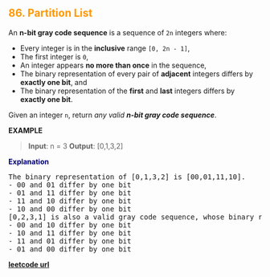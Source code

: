 <h2 style="color:#F90;">86. Partition List</h2>

An **n-bit gray code sequence** is a sequence of `2n` integers where:

-   Every integer is in the **inclusive** range `[0, 2n - 1]`,
-   The first integer is `0`,
-   An integer appears **no more than once** in the sequence,
-   The binary representation of every pair of **adjacent** integers differs by **exactly one bit**, and
-   The binary representation of the **first** and **last** integers differs by **exactly one bit**.

Given an integer `n`, return _any valid **n-bit gray code sequence**_.

**EXAMPLE**
>**Input**: n = 3
**Output**: [0,1,3,2]

<p style="color:#007;">
<b>Explanation</b><br>
<pre>
The binary representation of [0,1,3,2] is [00,01,11,10].
- 00 and 01 differ by one bit
- 01 and 11 differ by one bit
- 11 and 10 differ by one bit
- 10 and 00 differ by one bit
[0,2,3,1] is also a valid gray code sequence, whose binary representation is [00,10,11,01].
- 00 and 10 differ by one bit
- 10 and 11 differ by one bit
- 11 and 01 differ by one bit
- 01 and 00 differ by one bit</pre>
</p>

**[leetcode url](https://leetcode.com/problems/gray-code/description/)**
